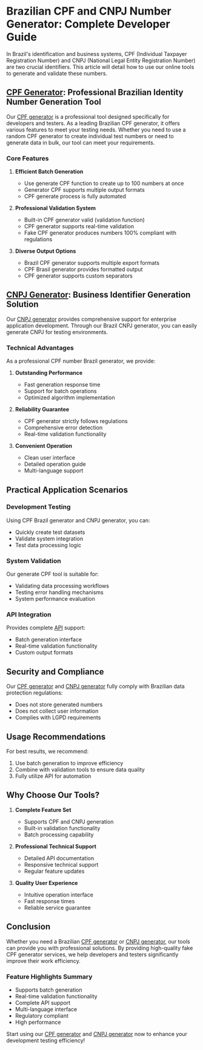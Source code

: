 # Brazilian CPF and CNPJ Number Generator: Complete Developer Guide

In Brazil's identification and business systems, CPF (Individual Taxpayer Registration Number) and CNPJ (National Legal Entity Registration Number) are two crucial identifiers. This article will detail how to use our online tools to generate and validate these numbers.

## [CPF Generator](https://cpfgenerator.org): Professional Brazilian Identity Number Generation Tool

Our [CPF generator](https://cpfgenerator.org) is a professional tool designed specifically for developers and testers. As a leading Brazilian CPF generator, it offers various features to meet your testing needs. Whether you need to use a random CPF generator to create individual test numbers or need to generate data in bulk, our tool can meet your requirements.

### Core Features

1. **Efficient Batch Generation**
   - Use generate CPF function to create up to 100 numbers at once
   - Generator CPF supports multiple output formats
   - CPF generate process is fully automated

2. **Professional Validation System**
   - Built-in CPF generator valid (validation function)
   - CPF generator supports real-time validation
   - Fake CPF generator produces numbers 100% compliant with regulations

3. **Diverse Output Options**
   - Brazil CPF generator supports multiple export formats
   - CPF Brasil generator provides formatted output
   - CPF generator supports custom separators

## [CNPJ Generator](https://cpfgenerator.org): Business Identifier Generation Solution

Our [CNPJ generator](https://cpfgenerator.org) provides comprehensive support for enterprise application development. Through our Brazil CNPJ generator, you can easily generate CNPJ for testing environments.

### Technical Advantages

As a professional CPF number Brazil generator, we provide:

1. **Outstanding Performance**
   - Fast generation response time
   - Support for batch operations
   - Optimized algorithm implementation

2. **Reliability Guarantee**
   - CPF generator strictly follows regulations
   - Comprehensive error detection
   - Real-time validation functionality

3. **Convenient Operation**
   - Clean user interface
   - Detailed operation guide
   - Multi-language support

## Practical Application Scenarios

### Development Testing
Using CPF Brazil generator and CNPJ generator, you can:
- Quickly create test datasets
- Validate system integration
- Test data processing logic

### System Validation
Our generate CPF tool is suitable for:
- Validating data processing workflows
- Testing error handling mechanisms
- System performance evaluation

### API Integration
Provides complete [API](api.md) support:
- Batch generation interface
- Real-time validation functionality
- Custom output formats

## Security and Compliance

Our [CPF generator](https://cpfgenerator.org) and [CNPJ generator](https://cpfgenerator.org) fully comply with Brazilian data protection regulations:
- Does not store generated numbers
- Does not collect user information
- Complies with LGPD requirements

## Usage Recommendations

For best results, we recommend:
1. Use batch generation to improve efficiency
2. Combine with validation tools to ensure data quality
3. Fully utilize API for automation

## Why Choose Our Tools?

1. **Complete Feature Set**
   - Supports CPF and CNPJ generation
   - Built-in validation functionality
   - Batch processing capability

2. **Professional Technical Support**
   - Detailed API documentation
   - Responsive technical support
   - Regular feature updates

3. **Quality User Experience**
   - Intuitive operation interface
   - Fast response times
   - Reliable service guarantee

## Conclusion

Whether you need a Brazilian [CPF generator](https://cpfgenerator.org) or [CNPJ generator](https://cpfgenerator.org), our tools can provide you with professional solutions. By providing high-quality fake CPF generator services, we help developers and testers significantly improve their work efficiency.

### Feature Highlights Summary
- Supports batch generation
- Real-time validation functionality
- Complete API support
- Multi-language interface
- Regulatory compliant
- High performance

Start using our [CPF generator](https://cpfgenerator.org) and [CNPJ generator](https://cpfgenerator.org) now to enhance your development testing efficiency!
